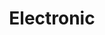 ---
title: "Electronic"
summary: "Electronic were an English alternative dance supergroup formed by singer/guitarist Bernard Sumner and guitarist Johnny Marr . They co-wrote the majority of their output between 1989 and 1998, collaborating with Neil Tennant and Chris Lowe of the Pet Shop Boys on three tracks in their early years, and former Kraftwerk member Karl Bartos on nine songs in 1995."
slug: "electronic"
image: "electronic.jpg"
apple_music_artist_url: "https://music.apple.com/gb/artist/electronic/496921"
wikipedia_url: "https://en.wikipedia.org/wiki/Electronic_(band)"
---